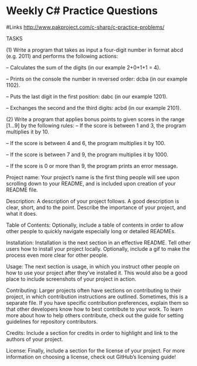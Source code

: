 # Weekly C# Practice Questions

#Links
http://www.pakproject.com/c-sharp/c-practice-problems/



TASKS

(1) Write a program that takes as input a four-digit number in format abcd (e.g. 2011) and performs the following actions:

– Calculates the sum of the digits (in our example 2+0+1+1 = 4).

– Prints on the console the number in reversed order: dcba (in our example 1102).

– Puts the last digit in the first position: dabc (in our example 1201).

– Exchanges the second and the third digits: acbd (in our example 2101).


(2) Write a program that applies bonus points to given scores in the range [1…9] by the following rules:
– If the score is between 1 and 3, the program multiplies it by 10.

– If the score is between 4 and 6, the program multiplies it by 100.

– If the score is between 7 and 9, the program multiplies it by 1000.

– If the score is 0 or more than 9, the program prints an error message.


Project name: Your project’s name is the first thing people will see upon scrolling down to your README, and is included upon creation of your README file.

Description: A description of your project follows. A good description is clear, short, and to the point. Describe the importance of your project, and what it does.

Table of Contents: Optionally, include a table of contents in order to allow other people to quickly navigate especially long or detailed READMEs.

Installation: Installation is the next section in an effective README. Tell other users how to install your project locally. Optionally, include a gif to make the process even more clear for other people.

Usage: The next section is usage, in which you instruct other people on how to use your project after they’ve installed it. This would also be a good place to include screenshots of your project in action.

Contributing: Larger projects often have sections on contributing to their project, in which contribution instructions are outlined. Sometimes, this is a separate file. If you have specific contribution preferences, explain them so that other developers know how to best contribute to your work. To learn more about how to help others contribute, check out the guide for setting guidelines for repository contributors.

Credits: Include a section for credits in order to highlight and link to the authors of your project.

License: Finally, include a section for the license of your project. For more information on choosing a license, check out GitHub’s licensing guide!
